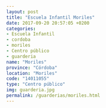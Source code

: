 ```yaml
---
layout: post
title: "Escuela Infantil Moriles"
date: 2017-09-20 20:57:05 +0200
categories:
- Escuela Infantil
- cordoba
- moriles
- Centro público
- guarderia
name: "Moriles"
province: "Córdoba"
location: "Moriles"
code: "14011055"
type: "Centro público"
img: guarderia.jpg
permalink: /guarderias/moriles.html
---
```

